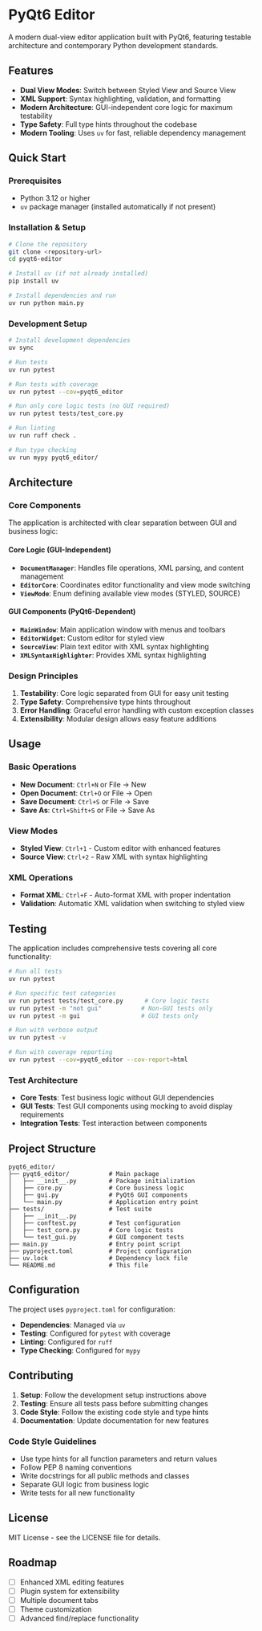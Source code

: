 # PyQt6 Editor

A modern dual-view editor application built with PyQt6, featuring testable architecture and contemporary Python development standards.

## Features

- **Dual View Modes**: Switch between Styled View and Source View
- **XML Support**: Syntax highlighting, validation, and formatting
- **Modern Architecture**: GUI-independent core logic for maximum testability
- **Type Safety**: Full type hints throughout the codebase
- **Modern Tooling**: Uses `uv` for fast, reliable dependency management

## Quick Start

### Prerequisites

- Python 3.12 or higher
- `uv` package manager (installed automatically if not present)

### Installation & Setup

```bash
# Clone the repository
git clone <repository-url>
cd pyqt6-editor

# Install uv (if not already installed)
pip install uv

# Install dependencies and run
uv run python main.py
```

### Development Setup

```bash
# Install development dependencies
uv sync

# Run tests
uv run pytest

# Run tests with coverage
uv run pytest --cov=pyqt6_editor

# Run only core logic tests (no GUI required)
uv run pytest tests/test_core.py

# Run linting
uv run ruff check .

# Run type checking
uv run mypy pyqt6_editor/
```

## Architecture

### Core Components

The application is architected with clear separation between GUI and business logic:

#### Core Logic (GUI-Independent)
- **`DocumentManager`**: Handles file operations, XML parsing, and content management
- **`EditorCore`**: Coordinates editor functionality and view mode switching
- **`ViewMode`**: Enum defining available view modes (STYLED, SOURCE)

#### GUI Components (PyQt6-Dependent)
- **`MainWindow`**: Main application window with menus and toolbars
- **`EditorWidget`**: Custom editor for styled view
- **`SourceView`**: Plain text editor with XML syntax highlighting
- **`XMLSyntaxHighlighter`**: Provides XML syntax highlighting

### Design Principles

1. **Testability**: Core logic separated from GUI for easy unit testing
2. **Type Safety**: Comprehensive type hints throughout
3. **Error Handling**: Graceful error handling with custom exception classes
4. **Extensibility**: Modular design allows easy feature additions

## Usage

### Basic Operations

- **New Document**: `Ctrl+N` or File → New
- **Open Document**: `Ctrl+O` or File → Open
- **Save Document**: `Ctrl+S` or File → Save
- **Save As**: `Ctrl+Shift+S` or File → Save As

### View Modes

- **Styled View**: `Ctrl+1` - Custom editor with enhanced features
- **Source View**: `Ctrl+2` - Raw XML with syntax highlighting

### XML Operations

- **Format XML**: `Ctrl+F` - Auto-format XML with proper indentation
- **Validation**: Automatic XML validation when switching to styled view

## Testing

The application includes comprehensive tests covering all core functionality:

```bash
# Run all tests
uv run pytest

# Run specific test categories
uv run pytest tests/test_core.py      # Core logic tests
uv run pytest -m "not gui"           # Non-GUI tests only
uv run pytest -m gui                 # GUI tests only

# Run with verbose output
uv run pytest -v

# Run with coverage reporting
uv run pytest --cov=pyqt6_editor --cov-report=html
```

### Test Architecture

- **Core Tests**: Test business logic without GUI dependencies
- **GUI Tests**: Test GUI components using mocking to avoid display requirements
- **Integration Tests**: Test interaction between components

## Project Structure

```
pyqt6_editor/
├── pyqt6_editor/           # Main package
│   ├── __init__.py         # Package initialization
│   ├── core.py             # Core business logic
│   ├── gui.py              # PyQt6 GUI components
│   └── main.py             # Application entry point
├── tests/                  # Test suite
│   ├── __init__.py
│   ├── conftest.py         # Test configuration
│   ├── test_core.py        # Core logic tests
│   └── test_gui.py         # GUI component tests
├── main.py                 # Entry point script
├── pyproject.toml          # Project configuration
├── uv.lock                 # Dependency lock file
└── README.md               # This file
```

## Configuration

The project uses `pyproject.toml` for configuration:

- **Dependencies**: Managed via `uv`
- **Testing**: Configured for `pytest` with coverage
- **Linting**: Configured for `ruff`
- **Type Checking**: Configured for `mypy`

## Contributing

1. **Setup**: Follow the development setup instructions above
2. **Testing**: Ensure all tests pass before submitting changes
3. **Code Style**: Follow the existing code style and type hints
4. **Documentation**: Update documentation for new features

### Code Style Guidelines

- Use type hints for all function parameters and return values
- Follow PEP 8 naming conventions
- Write docstrings for all public methods and classes
- Separate GUI logic from business logic
- Write tests for all new functionality

## License

MIT License - see the LICENSE file for details.

## Roadmap

- [ ] Enhanced XML editing features
- [ ] Plugin system for extensibility
- [ ] Multiple document tabs
- [ ] Theme customization
- [ ] Advanced find/replace functionality